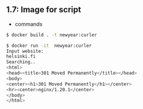 ## 1.7: Image for script
- commands
```bash
$ docker build . -t newyear:curler
```
```bash
$ docker run -it  newyear:curler
Input website:
helsinki.fi
Searching..
<html>
<head><title>301 Moved Permanently</title></head>
<body>
<center><h1>301 Moved Permanently</h1></center>
<hr><center>nginx/1.20.1</center>
</body>
</html>
```